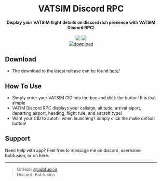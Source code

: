 

<h1 align="center">
  <br>
  <br>
  VATSIM Discord RPC
  <br>
</h1>

<h4 align="center">Display your VATSIM flight details on discord rich presence with VATSIM Discord RPC!</h4>

<p align="center">
<img src="https://i.imgur.com/vEl9TDq.png">
<img src="https://i.imgur.com/RTWHLgH.png"><br>
<a href="https://github.com/bubfusion/Vatsim-Discord-RPC/releases"><img src="https://img.shields.io/github/downloads/bubfusion/Vatsim-Discord-RPC/latest/total" alt="download"></a>

</p>



## Download

 - The download to the latest release can be found <a href="https://github.com/bubfusion/Vatsim-Discord-RPC/releases">here</a>!


## How To Use

- Simply enter your VATSIM CID into the box and click the button! It is that simple
- VATIM Discord RPC displays your callsign, altitude, arrival aiport, departing airport, heading, flight rule, and aircraft type!
- Want your CID to autofill when launching? Simply click the make default button!





## Support
Need help with app? Feel free to message me on discord, username bubfusion, or on here.



---

> GitHub: [@bubfusion](https://github.com/bubfusion)\
> Discord: Bubfusion

